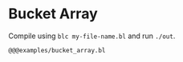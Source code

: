 # Bucket Array

Compile using `blc my-file-name.bl` and run `./out`.

```bl
@@@examples/bucket_array.bl
```






